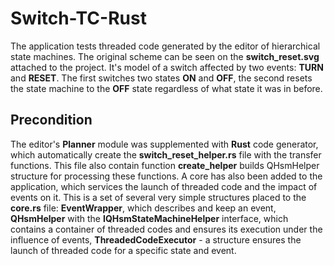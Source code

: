 # Switch-TC-Rust

The application tests threaded code generated by the editor of hierarchical state machines. The original scheme can be seen on the __switch_reset.svg__ attached to the project. It's model of a switch affected by two events: __TURN__ and __RESET__. The first switches two states __ON__ and __OFF__, the second resets the state machine to the __OFF__ state regardless of what state it was in before.

## Precondition

The editor's __Planner__ module was supplemented with __Rust__ code generator, which automatically create the __switch_reset_helper.rs__ file with the transfer functions. This file also contain function __create_helper__ builds QHsmHelper structure for processing these functions. A core has also been added to the application, which services the launch of threaded code and the impact of events on it. This is a set of several very simple structures placed to the __core.rs__ file: __EventWrapper__, which describes and keep an event, __QHsmHelper__ with the __IQHsmStateMachineHelper__ interface, which contains a container of threaded codes and ensures its execution under the influence of events, __ThreadedCodeExecutor__ - a structure ensures the launch of threaded code for a specific state and event.
